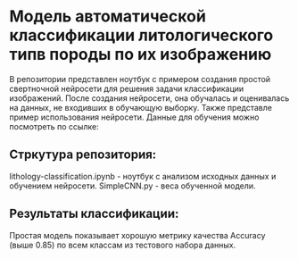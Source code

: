 # Модель автоматической классификации литологического типв породы по их изображению
В репозитории представлен ноутбук с примером создания простой свертночной нейросети для решения задачи классификации изображений.
После создания нейросети, она обучалась и оценивалась на данных, не входивших в обучающую выборку. Также представле пример использования нейросети.
Данные для обучения можно посмотреть по ссылке:

## Стркутура репозитория:
lithology-classification.ipynb - ноутбук с анализом исходных данных и обучением нейросети.
SimpleCNN.py - веса обученной модели.

## Результаты классификации:
Простая модель показывает хорошую метрику качества Accuracy (выше 0.85) по всем классам из тестового набора данных.